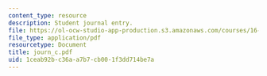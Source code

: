 ```yaml
---
content_type: resource
description: Student journal entry.
file: https://ol-ocw-studio-app-production.s3.amazonaws.com/courses/16-812-the-aerospace-industry-spring-2004/1ceab92bc36aa7b7cb001f3dd714be7a_journ_c.pdf
file_type: application/pdf
resourcetype: Document
title: journ_c.pdf
uid: 1ceab92b-c36a-a7b7-cb00-1f3dd714be7a
---
```

